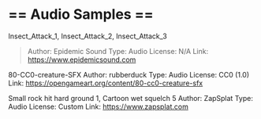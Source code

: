 # == Audio Samples ==

Insect_Attack_1, Insect_Attack_2, Insect_Attack_3
>	Author: Epidemic Sound
>	Type: Audio
>	License: N/A
>	Link: https://www.epidemicsound.com

80-CC0-creature-SFX
	Author: rubberduck
	Type: Audio
	License: CC0 (1.0)
	Link: https://opengameart.org/content/80-cc0-creature-sfx

Small rock hit hard ground 1, Cartoon wet squelch 5
	Author: ZapSplat
	Type: Audio
	License: Custom
	Link: https://www.zapsplat.com
